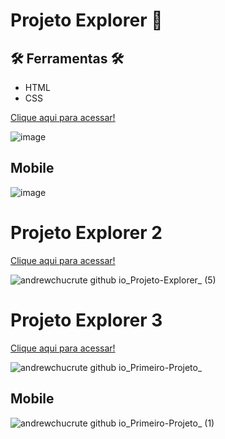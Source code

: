 # Projeto Explorer 🚀


## 🛠️ Ferramentas 🛠️
- HTML
- CSS 



[Clique aqui para acessar!](https://andrewchucrute.github.io/SITE-SEGURANCA/)

![image](https://user-images.githubusercontent.com/103382295/185676884-d6ea99ea-040d-4d74-8318-a902fb56d6cc.png)


## Mobile


![image](https://user-images.githubusercontent.com/103382295/185676982-5430263f-0af3-45fc-815d-2f0230f1a9f6.png)


# Projeto Explorer 2


[Clique aqui para acessar!](https://andrewchucrute.github.io/Projeto-Explorer/)

![andrewchucrute github io_Projeto-Explorer_ (5)](https://user-images.githubusercontent.com/103382295/192174021-fcc06ad0-e180-4939-9e98-0bfe99744964.png)


# Projeto Explorer 3 

[Clique aqui para acessar!](https://andrewchucrute.github.io/Primeiro-Projeto/)

![andrewchucrute github io_Primeiro-Projeto_](https://user-images.githubusercontent.com/103382295/192174261-adf8ca15-99a9-4bd8-bc28-07bb5c61bb4a.png)

## Mobile 

![andrewchucrute github io_Primeiro-Projeto_ (1)](https://user-images.githubusercontent.com/103382295/192174279-1264e573-f035-4c2a-9c03-230c5acd9fa2.png)

